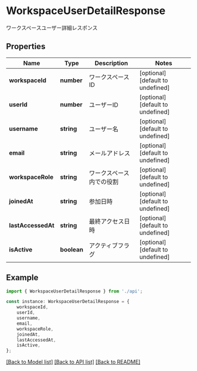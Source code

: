 # WorkspaceUserDetailResponse

ワークスペースユーザー詳細レスポンス

## Properties

Name | Type | Description | Notes
------------ | ------------- | ------------- | -------------
**workspaceId** | **number** | ワークスペースID | [optional] [default to undefined]
**userId** | **number** | ユーザーID | [optional] [default to undefined]
**username** | **string** | ユーザー名 | [optional] [default to undefined]
**email** | **string** | メールアドレス | [optional] [default to undefined]
**workspaceRole** | **string** | ワークスペース内での役割 | [optional] [default to undefined]
**joinedAt** | **string** | 参加日時 | [optional] [default to undefined]
**lastAccessedAt** | **string** | 最終アクセス日時 | [optional] [default to undefined]
**isActive** | **boolean** | アクティブフラグ | [optional] [default to undefined]

## Example

```typescript
import { WorkspaceUserDetailResponse } from './api';

const instance: WorkspaceUserDetailResponse = {
    workspaceId,
    userId,
    username,
    email,
    workspaceRole,
    joinedAt,
    lastAccessedAt,
    isActive,
};
```

[[Back to Model list]](../README.md#documentation-for-models) [[Back to API list]](../README.md#documentation-for-api-endpoints) [[Back to README]](../README.md)
